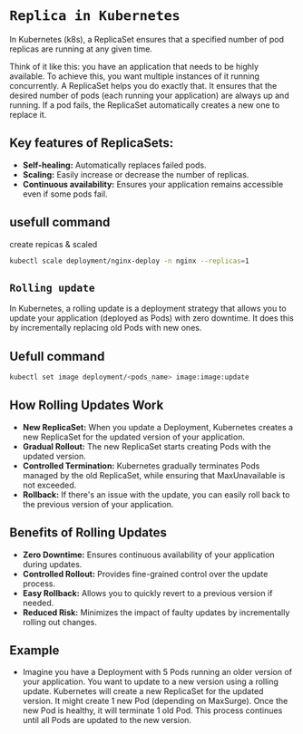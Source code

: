 # `Replica in Kubernetes`

In Kubernetes (k8s), a ReplicaSet ensures that a specified number of pod replicas are running at any given time. 

Think of it like this: you have an application that needs to be highly available. To achieve this, you want multiple instances of it running concurrently. A ReplicaSet helps you do exactly that. It ensures that the desired number of pods (each running your application) are always up and running. If a pod fails, the ReplicaSet automatically creates a new one to replace it.

## Key features of ReplicaSets:

* **Self-healing:** Automatically replaces failed pods.
* **Scaling:** Easily increase or decrease the number of replicas.
* **Continuous availability:** Ensures your application remains accessible even if some pods fail.

## usefull command
create repicas & scaled 
```bash
kubectl scale deployment/nginx-deploy -n nginx --replicas=1
```
## `Rolling update`
In Kubernetes, a rolling update is a deployment strategy that allows you to update your application (deployed as Pods) with zero downtime. It does this by incrementally replacing old Pods with new ones.

## Uefull command 
```bash
kubectl set image deployment/<pods_name> image:image:update
```

## How Rolling Updates Work

* **New ReplicaSet:** When you update a Deployment, Kubernetes creates a new ReplicaSet for the updated version of your application.
* **Gradual Rollout:** The new ReplicaSet starts creating Pods with the updated version.
* **Controlled Termination:** Kubernetes gradually terminates Pods managed by the old ReplicaSet, while ensuring that MaxUnavailable is not exceeded.
* **Rollback:** If there's an issue with the update, you can easily roll back to the previous version of your application.

## Benefits of Rolling Updates

* **Zero Downtime:** Ensures continuous availability of your application during updates.
* **Controlled Rollout:** Provides fine-grained control over the update process.
* **Easy Rollback:** Allows you to quickly revert to a previous version if needed.
* **Reduced Risk:** Minimizes the impact of faulty updates by incrementally rolling out changes.

## Example

* Imagine you have a Deployment with 5 Pods running an older version of your application. You want to update to a new version using a rolling update.
Kubernetes will create a new ReplicaSet for the updated version.
It might create 1 new Pod (depending on MaxSurge).
Once the new Pod is healthy, it will terminate 1 old Pod.
This process continues until all Pods are updated to the new version.